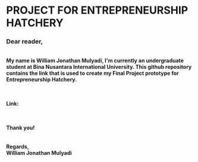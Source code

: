 <b><h1> PROJECT FOR ENTREPRENEURSHIP HATCHERY</h1></b>
<h3><b>Dear reader,</h3>
<br>
<t>My name is William Jonathan Mulyadi, I'm currently an undergraduate student at Bina Nusantara International University. This github repository contains the link that is used to create my Final Project prototype for Entrepreneurship Hatchery.<br>

<br><br>
Link: 

<br><br>
Thank you!<br>
<br><br>
Regards,<br>
William Jonathan Mulyadi

